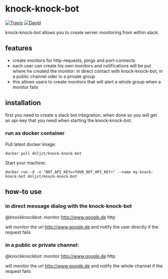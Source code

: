 # knock-knock-bot

[![Travis](https://img.shields.io/travis/dnl-jst/knock-knock-bot.svg)](https://travis-ci.org/dnl-jst/knock-knock-bot) [![David](https://img.shields.io/david/dnl-jst/knock-knock-bot.svg)](https://david-dm.org/dnl-jst/knock-knock-bot)

knock-knock-bot allows you to create server monitoring from within slack.

## features

- create monitors for http-requests, pings and port-connects
- each user can create his own monitors and notifications will be put where he created the monitor: in direct contact with knock-knock-bot, in a public channel oder in a private group
- this allows users to create monitors that will alert a whole group when a monitor fails

## installation

first you need to create a slack bot integration. when done so you will get an api-key that you need when starting the knock-knock-bot.

### run as docker container

Pull latest docker image:

    docker pull dnljst/knock-knock-bot

Start your machine:

    docker run -d -e "BOT_API_KEY=<YOUR_BOT_API_KEY>" --name my-knock-knock-bot dnljst/knock-knock-bot

## how-to use

### in direct message dialog with the knock-knock-bot

@knockknockbot: monitor http://www.google.de http

will monitor the url http://www.google.de and notify the user directly if the request fails

### in a public or private channel:

@knockknockbot: monitor http://www.google.de http

will monitor the url http://www.google.de and notify the whole channel if the request fails